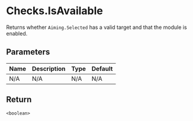 # Checks.IsAvailable
Returns whether `Aiming.Selected` has a valid target and that the module is enabled.

## Parameters
| Name | Description | Type | Default |
| ---- | ----------- | ---- | ------- |
| N/A  | N/A         | N/A  | N/A     |

## Return
`<boolean>`